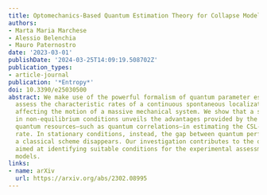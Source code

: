 ```yaml
---
title: Optomechanics-Based Quantum Estimation Theory for Collapse Models
authors:
- Marta Maria Marchese
- Alessio Belenchia
- Mauro Paternostro
date: '2023-03-01'
publishDate: '2024-03-25T14:09:19.508702Z'
publication_types:
- article-journal
publication: '*Entropy*'
doi: 10.3390/e25030500
abstract: We make use of the powerful formalism of quantum parameter estimation to
  assess the characteristic rates of a continuous spontaneous localization (CSL) model
  affecting the motion of a massive mechanical system. We show that a study performed
  in non-equilibrium conditions unveils the advantages provided by the use of genuinely
  quantum resources—such as quantum correlations—in estimating the CSL-induced diffusion
  rate. In stationary conditions, instead, the gap between quantum performance and
  a classical scheme disappears. Our investigation contributes to the ongoing effort
  aimed at identifying suitable conditions for the experimental assessment of collapse
  models.
links:
- name: arXiv
  url: https://arxiv.org/abs/2302.08995
---
```

